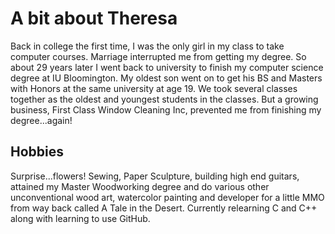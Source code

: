 # A bit about Theresa
Back in college the first time, I was the only girl in my class to take computer courses.  Marriage interrupted me from getting my degree.  So about 29 years later I went back to university to finish my computer science degree at IU Bloomington.  My oldest son went on to get his BS and Masters with Honors at the same university at age 19. We took several classes together as the oldest and youngest students in the classes.  But a growing business, First Class Window Cleaning Inc, prevented me from finishing my degree...again!

## Hobbies
Surprise...flowers!  Sewing, Paper Sculpture, building high end guitars, attained my Master Woodworking degree and do various other unconventional wood art, watercolor painting and developer for a little MMO from way back called A Tale in the Desert.  Currently relearning C and C++ along with learning to use GitHub.
